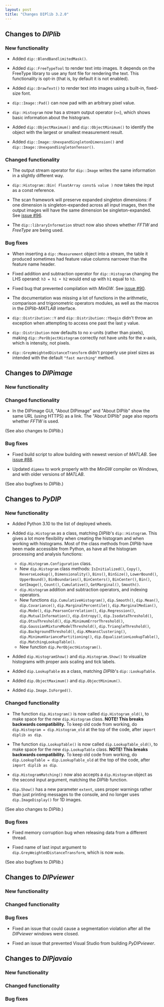 ```yaml
---
layout: post
title: "Changes DIPlib 3.2.0"
---
```


## Changes to *DIPlib*

### New functionality

- Added `dip::BlendBandlimitedMask()`.

- Added `dip::FreeTypeTool` to render text into images. It depends on the FreeType library to use any font file
  for rendering the text. This functionality is opt-in (that is, by default it is not enabled).

- Added `dip::DrawText()` to render text into images using a built-in, fixed-size font.

- `dip::Image::Pad()` can now pad with an arbitrary pixel value.

- `dip::Histogram` now has a stream output operator (`<<`), which shows basic information about the histogram.

- Added `dip::ObjectMaximum()` and `dip::ObjectMinimum()` to identify the object with the largest or smallest
  measurement result.

- Added `dip::Image::UnexpandSingletonDimension()` and `dip::Image::UnexpandSingletonTensor()`.

### Changed functionality

- The output stream operator for `dip::Image` writes the same information in a slightly different way.

- `dip::Histogram::Bin( FloatArray const& value )` now takes the input as a const reference.

- The scan framework will preserve expanded singleton dimensions: if one dimension is singleton-expanded across
  all input images, then the output images will have the same dimension be singleton-expanded.
  See [issue #96](https://github.com/DIPlib/diplib/issues/96).

- The `dip::libraryInformation` struct now also shows whether *FFTW* and *FreeType* are being used.

### Bug fixes

- When inserting a `dip::Measurement` object into a stream, the table it produced sometimes had feature value columns
  narrower than the feature name header.

- Fixed addition and subtraction operator for `dip::Histogram` changing the LHS operand: `h3 = h1 + h2` would
  end up with `h1` equal to `h3`.

- Fixed bug that prevented compilation with *MinGW*. See [issue #90](https://github.com/DIPlib/diplib/issues/90).

- The documentation was missing a lot of functions in the arithmetic, comparison and trigonometric operators modules,
  as well as the macros in the *DIPlib*-*MATLAB* interface.

- `dip::Distribution::Y` and `dip::Distribution::Ybegin` didn't throw an exception when attempting to access one
  past the last y value.

- `dip::Distribution` now defaults to no x-units (rather than pixels), making `dip::PerObjectHistogram` correctly
  not have units for the x-axis, which is intensity, not pixels.

- `dip::GreyWeightedDistanceTransform` didn't properly use pixel sizes as intended with the default `"fast marching"`
  method.




## Changes to *DIPimage*

### New functionality

### Changed functionality

- In the DIPimage GUI, "About DIPimage" and "About DIPlib" show the same URL (using HTTPS) as a link.
  The "About DIPlib" page also reports whether *FFTW* is used.

(See also changes to *DIPlib*.)

### Bug fixes

- Fixed build script to allow building with newest version of *MATLAB*.
  See [issue #88](https://github.com/DIPlib/diplib/issues/88).

- Updated `dipmex` to work properly with the *MinGW* compiler on Windows, and with older versions of *MATLAB*.

(See also bugfixes to *DIPlib*.)




## Changes to *PyDIP*

### New functionality

- Added Python 3.10 to the list of deployed wheels.

- Added `dip.Histogram` as a class, matching *DIPlib*'s `dip::Histogram`. This gives a lot more flexibility
  when creating the histogram and when working with histograms. Most of the class methods from *DIPlib* have
  been made accessible from Python, as have all the histogram processing and analysis functions:
    - `dip.Histogram.Configuration` class.
    - New `dip.Histogram` class methods: `IsInitialized()`, `Copy()`, `ReverseLookup()`, `Dimensionality()`,
      `Bins()`, `BinSize()`, `LowerBound()`, `UpperBound()`, `BinBoundaries()`, `BinCenters()`, `BinCenter()`,
      `Bin()`, `GetImage()`, `Count()`, `Cumulative()`, `GetMarginal()`, `Smooth()`.
    - `dip.Histogram` addition and subtraction operators, and indexing operators.
    - New functions `dip.CumulativeHistogram()`, `dip.Smooth()`, `dip.Mean()`, `dip.Covariance()`,
      `dip.MarginalPercentile()`, `dip.MarginalMedian()`, `dip.Mode()`, `dip.PearsonCorrelation()`,
      `dip.Regression()`, `dip.MutualInformation()`, `dip.Entropy()`, `dip.IsodataThreshold()`,
      `dip.OtsuThreshold()`, `dip.MinimumErrorThreshold()`, `dip.GaussianMixtureModelThreshold()`,
      `dip.TriangleThreshold()`, `dip.BackgroundThreshold()`, `dip.KMeansClustering()`,
      `dip.MinimumVariancePartitioning()`, `dip.EqualizationLookupTable()`, `dip.MatchingLookupTable()`.
    - New function `dip.PerObjectHistogram()`.

- Added `dip.HistogramShow()` and `dip.Histogram.Show()` to visualize histograms with proper axis scaling
  and tick labels.

- Added `dip.LookupTable` as a class, matching *DIPlib*'s `dip::LookupTable`.

- Added `dip.ObjectMaximum()` and `dip.ObjectMinimum()`.

- Added `dip.Image.IsForged()`.

### Changed functionality

- The function `dip.Histogram()` is now called `dip.Histogram_old()`, to make space for the new `dip.Histogram`
  class. **NOTE! This breaks backwards compatibility.** To keep old code from working, do
  `dip.Histogram = dip.Histogram_old` at the top of the code, after `import diplib as dip`.

- The function `dip.LookupTable()` is now called `dip.LookupTable_old()`, to make space for the new `dip.LookupTable`
  class. **NOTE! This breaks backwards compatibility.** To keep old code from working, do
  `dip.LookupTable = dip.LookupTable_old` at the top of the code, after `import diplib as dip`.

- `dip.HistogramMatching()` now also accepts a `dip.Histogram` object as the second input argument, matching
  the *DIPlib* function.

- `dip.Show()` has a new parameter `extent`, uses proper warnings rather than just printing messages to
  the console, and no longer uses `dip.ImageDisplay()` for 1D images.

(See also changes to *DIPlib*.)

### Bug fixes

- Fixed memory corruption bug when releasing data from a different thread.

- Fixed name of last input argument to `dip.GreyWeightedDistanceTransform`, which is now `mode`.

(See also bugfixes to *DIPlib*.)




## Changes to *DIPviewer*

### New functionality

### Changed functionality

### Bug fixes

- Fixed an issue that could cause a segmentation violation after all the *DIPviewer* windows were closed.

- Fixed an issue that prevented Visual Studio from building *PyDIPviewer*.




## Changes to *DIPjavaio*

### New functionality

### Changed functionality

### Bug fixes
